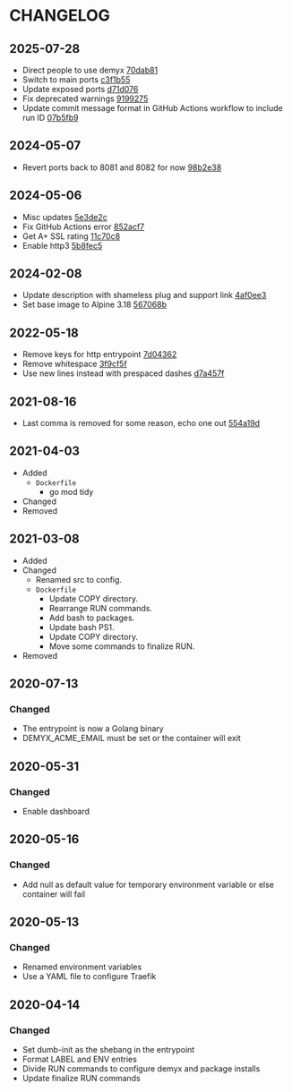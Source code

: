 # CHANGELOG

## 2025-07-28
- Direct people to use demyx [70dab81](https://github.com/demyxsh/traefik/commit/70dab81891ebb42a388c27625f97b76909206e8d)
- Switch to main ports [c3f1b55](https://github.com/demyxsh/traefik/commit/c3f1b55cb5dae5d3bc465bb5e4bc2f6045d715c6)
- Update exposed ports [d71d076](https://github.com/demyxsh/traefik/commit/d71d0767b7cf37ff423e1a438fd0f194a28b2723)
- Fix deprecated warnings [9199275](https://github.com/demyxsh/traefik/commit/9199275dedb2cd025f6d62b888d406b2e22501ba)
- Update commit message format in GitHub Actions workflow to include run ID [07b5fb9](https://github.com/demyxsh/traefik/commit/07b5fb95a4b7ce72e85361051e7bf44f35f63ab6)

## 2024-05-07
- Revert ports back to 8081 and 8082 for now [98b2e38](https://github.com/demyxsh/traefik/commit/98b2e38db75d26b0518f83be3390b9a106265635)

## 2024-05-06
- Misc updates [5e3de2c](https://github.com/demyxsh/traefik/commit/5e3de2c867bc07aded08f606d759e147f93a6f8e)
- Fix GitHub Actions error [852acf7](https://github.com/demyxsh/traefik/commit/852acf73853284ed5c25bbbf11f453f2afaf430a)
- Get A+ SSL rating [11c70c8](https://github.com/demyxsh/traefik/commit/11c70c85d460aa42ed5c3590ea77cf9ae1985bdb)
- Enable http3 [5b8fec5](https://github.com/demyxsh/traefik/commit/5b8fec5c17697f0ac855fda73038218c40646817)

## 2024-02-08
- Update description with shameless plug and support link [4af0ee3](https://github.com/demyxsh/traefik/commit/4af0ee3370afec7caaf3394be271b24d3387ba84)
- Set base image to Alpine 3.18 [567068b](https://github.com/demyxsh/traefik/commit/567068bfc278d1353c81e0096875492a077368d8)

## 2022-05-18
- Remove keys for http entrypoint [7d04362](https://github.com/demyxsh/traefik/commit/7d04362bb96cf19115b155d195908ecb5608e194)
- Remove whitespace [3f9cf5f](https://github.com/demyxsh/traefik/commit/3f9cf5f89c784a80e9d4586a8efa3f31f1eea1a3)
- Use new lines instead with prespaced dashes [d7a457f](https://github.com/demyxsh/traefik/commit/d7a457f2bf462f33e9ad5474b1adf02c19d26485)

## 2021-08-16
- Last comma is removed for some reason, echo one out [554a19d](https://github.com/demyxsh/traefik/commit/554a19d370fb6e12b81a10cf77e25455bd6434e3)

## 2021-04-03
- Added
    - `Dockerfile`
        - go mod tidy
- Changed
- Removed

## 2021-03-08
- Added
- Changed
    - Renamed src to config.
    - `Dockerfile`
        - Update COPY directory.
        - Rearrange RUN commands.
        - Add bash to packages.
        - Update bash PS1.
        - Update COPY directory.
        - Move some commands to finalize RUN.
- Removed

## 2020-07-13
### Changed
- The entrypoint is now a Golang binary
- DEMYX_ACME_EMAIL must be set or the container will exit

## 2020-05-31
### Changed
- Enable dashboard

## 2020-05-16
### Changed
- Add null as default value for temporary environment variable or else container will fail

## 2020-05-13
### Changed
- Renamed environment variables
- Use a YAML file to configure Traefik

## 2020-04-14
### Changed
- Set dumb-init as the shebang in the entrypoint
- Format LABEL and ENV entries
- Divide RUN commands to configure demyx and package installs
- Update finalize RUN commands
